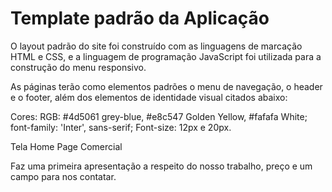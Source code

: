 # Template padrão da Aplicação

O layout padrão do site foi construído com as linguagens de marcação HTML e CSS, e a linguagem de programação JavaScript foi utilizada para a construção do menu responsivo.

As páginas terão como elementos padrões o menu de navegação, o header e o footer, além dos elementos de identidade visual citados abaixo:

Cores: RGB: #4d5061 grey-blue, #e8c547 Golden Yellow, #fafafa White;
font-family: 'Inter', sans-serif;
Font-size: 12px e 20px.

Tela Home Page Comercial

Faz uma primeira apresentação a respeito do nosso trabalho, preço e um campo para nos contatar.



